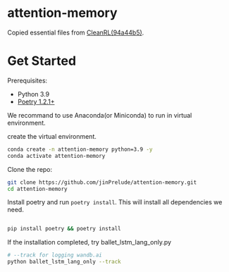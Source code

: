 # attention-memory
Copied essential files from [CleanRL(94a44b5)](https://github.com/vwxyzjn/cleanrl/commit/94a44b5a252c432e3c47577fa46ed49c230fcce3).
# Get Started
Prerequisites:
- Python 3.9
- [Poetry 1.2.1+](https://python-poetry.org/)

We recommand to use Anaconda(or Miniconda) to run in virtual environment.

create the virtual environment.
```bash
conda create -n attention-memory python=3.9 -y
conda activate attention-memory
```

Clone the repo:
```bash
git clone https://github.com/jinPrelude/attention-memory.git
cd attention-memory
```

Install poetry and run `poetry install`. This will install all dependencies we need.
```bash

pip install poetry && poetry install
```


If the installation completed, try ballet_lstm_lang_only.py
```bash
# --track for logging wandb.ai
python ballet_lstm_lang_only --track
```